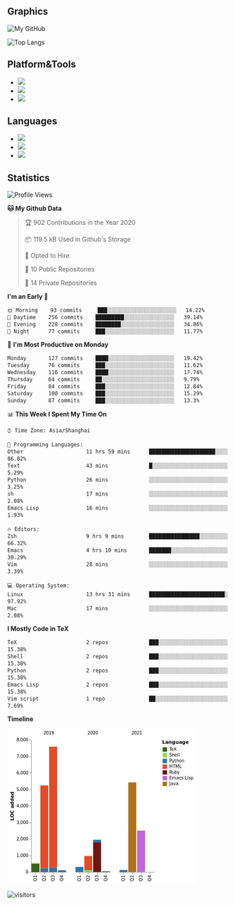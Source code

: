 ## Graphics

![My GitHub](https://github-readme-stats.vercel.app/api?username=SteamedFish&count_private=true&show_icons=true&theme=buefy&include_all_commits=false)

![Top Langs](https://github-readme-stats.vercel.app/api/top-langs/?username=SteamedFish&theme=buefy&hide=ruby&count_private=true&show_icons=true&layout=compact)

## Platform&Tools

* [![](https://img.shields.io/badge/ArchLinux--purple?style=flat-square&logo=ArchLinux)](https://www.archlinux.org/)
* [![](https://img.shields.io/badge/Gentoo-testing-purple?style=flat-square&logo=Gentoo)](https://www.gentoo.org/)
* [![](https://img.shields.io/badge/Doom%20Emacs-28-blue?style=flat-square&logo=Gnu%20emacs&logoColor=white)](https://www.gnu.org/software/emacs/)

## Languages

* [![](https://img.shields.io/badge/-Python-3776AB?style=flat-square&logo=python&logoColor=white)](https://www.python.org/)
* [![](https://img.shields.io/badge/-Bash-00ADD8?style=flat-square&logo=Gnu-bash&logoColor=white)](https://www.gnu.org/software/bash/)
* [![](https://img.shields.io/badge/-Go-00ADD8?style=flat-square&logo=go&logoColor=white)](https://golang.org/)

## Statistics

<!--START_SECTION:waka-->
![Profile Views](http://img.shields.io/badge/Profile%20Views-12-blue)

**🐱 My Github Data** 

> 🏆 902 Contributions in the Year 2020
 > 
> 📦 119.5 kB Used in Github's Storage 
 > 
> 💼 Opted to Hire
 > 
> 📜 10 Public Repositories
 > 
> 🔑 14 Private Repositories 

**I'm an Early 🐤** 

```text
🌞 Morning    93 commits     ███░░░░░░░░░░░░░░░░░░░░░░   14.22% 
🌆 Daytime    256 commits    █████████░░░░░░░░░░░░░░░░   39.14% 
🌃 Evening    228 commits    ████████░░░░░░░░░░░░░░░░░   34.86% 
🌙 Night      77 commits     ███░░░░░░░░░░░░░░░░░░░░░░   11.77%

```
📅 **I'm Most Productive on Monday** 

```text
Monday       127 commits    ████░░░░░░░░░░░░░░░░░░░░░   19.42% 
Tuesday      76 commits     ███░░░░░░░░░░░░░░░░░░░░░░   11.62% 
Wednesday    116 commits    ████░░░░░░░░░░░░░░░░░░░░░   17.74% 
Thursday     64 commits     ██░░░░░░░░░░░░░░░░░░░░░░░   9.79% 
Friday       84 commits     ███░░░░░░░░░░░░░░░░░░░░░░   12.84% 
Saturday     100 commits    ███░░░░░░░░░░░░░░░░░░░░░░   15.29% 
Sunday       87 commits     ███░░░░░░░░░░░░░░░░░░░░░░   13.3%

```


📊 **This Week I Spent My Time On** 

```text
⌚︎ Time Zone: Asia/Shanghai

💬 Programming Languages: 
Other                    11 hrs 59 mins      █████████████████████░░░░   86.82% 
Text                     43 mins             █░░░░░░░░░░░░░░░░░░░░░░░░   5.29% 
Python                   26 mins             ░░░░░░░░░░░░░░░░░░░░░░░░░   3.25% 
sh                       17 mins             ░░░░░░░░░░░░░░░░░░░░░░░░░   2.08% 
Emacs Lisp               16 mins             ░░░░░░░░░░░░░░░░░░░░░░░░░   1.93%

🔥 Editors: 
Zsh                      9 hrs 9 mins        ████████████████░░░░░░░░░   66.32% 
Emacs                    4 hrs 10 mins       ███████░░░░░░░░░░░░░░░░░░   30.29% 
Vim                      28 mins             ░░░░░░░░░░░░░░░░░░░░░░░░░   3.39%

💻 Operating System: 
Linux                    13 hrs 31 mins      ████████████████████████░   97.92% 
Mac                      17 mins             ░░░░░░░░░░░░░░░░░░░░░░░░░   2.08%

```

**I Mostly Code in TeX** 

```text
TeX                      2 repos             ███░░░░░░░░░░░░░░░░░░░░░░   15.38% 
Shell                    2 repos             ███░░░░░░░░░░░░░░░░░░░░░░   15.38% 
Python                   2 repos             ███░░░░░░░░░░░░░░░░░░░░░░   15.38% 
Emacs Lisp               2 repos             ███░░░░░░░░░░░░░░░░░░░░░░   15.38% 
Vim script               1 repo              ██░░░░░░░░░░░░░░░░░░░░░░░   7.69%

```


**Timeline**

![Chart not found](https://github.com/SteamedFish/SteamedFish/blob/master/charts/bar_graph.png) 


<!--END_SECTION:waka-->

![visitors](https://visitor-badge.laobi.icu/badge?page_id=SteamedFish.SteamedFish)
